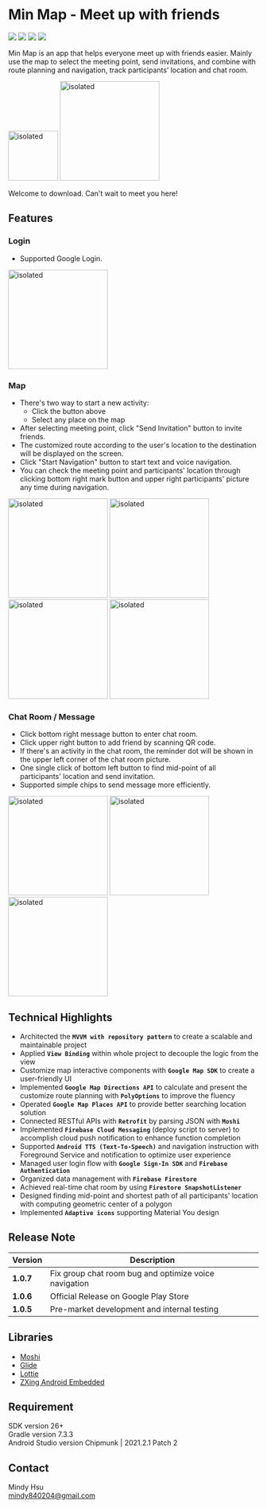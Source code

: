 # Min Map - Meet up with friends
![](https://img.shields.io/badge/Version-1.0.7-blue) ![](https://img.shields.io/badge/Platform-Android-green) ![](https://img.shields.io/badge/Language-Kotlin-purple) ![](https://img.shields.io/badge/License-MIT-white)

Min Map is an app that helps everyone meet up with friends easier. Mainly use the map to select the meeting point, send invitations, and combine with route planning and navigation, track participants’ location and chat room.

[<img src ="doc/ic_launcher_minmap_round.png" alt="isolated" width="100"/>](https://play.google.com/store/apps/details?id=com.mindyhsu.minmap) [<img src="doc/google_play_button.png" alt="isolated" width="200"/>](https://play.google.com/store/apps/details?id=com.mindyhsu.minmap)

Welcome to download. Can't wait to meet you here!

## Features
### Login
- Supported Google Login.

<img src ="doc/login.png" alt="isolated" width="200"/>

### Map
- There's two way to start a new activity:
  * Click the button above
  * Select any place on the map
- After selecting meeting point, click "Send Invitation" button to invite friends.
- The customized route according to the user's location to the destination will be displayed on the screen.
- Click "Start Navigation" button to start text and voice navigation.
- You can check the meeting point and participants' location through clicking bottom right mark button and upper right participants' picture any time during navigation.

<img src ="doc/map_without_event.png" alt="isolated" width="200"/> <img src ="doc/map_search.png" alt="isolated" width="200"/> <img src ="doc/map_create_event.png" alt="isolated" width="200"/> <img src ="doc/map_during_navigation.png" alt="isolated" width="200"/>

### Chat Room / Message
- Click bottom right message button to enter chat room.
- Click upper right button to add friend by scanning QR code.
- If there's an activity in the chat room, the reminder dot will be shown in the upper left corner of the chat room picture.
- One single click of bottom left button to find mid-point of all participants' location and send invitation.
- Supported simple chips to send message more efficiently.

<img src ="doc/chat_room.png" alt="isolated" width="200"/> <img src ="doc/chat_room_add_friend.png" alt="isolated" width="200"/> <img src ="doc/dialog.png" alt="isolated" width="200"/>

## Technical Highlights
- Architected the **`MVVM with repository pattern`** to create a scalable and maintainable project
- Applied **`View Binding`** within whole project to decouple the logic from the view
- Customize map interactive components with **`Google Map SDK`** to create a user-friendly UI
- Implemented **`Google Map Directions API`** to calculate and present the customize route planning with **`PolyOptions`** to improve the fluency
- Operated **`Google Map Places API`** to provide better searching location solution
- Connected RESTful APIs with **`Retrofit`** by parsing JSON with **`Moshi`**
- Implemented **`Firebase Cloud Messaging`** (deploy script to server) to accomplish cloud push notification to enhance function completion
- Supported **`Android TTS (Text-To-Speech)`** and navigation instruction with Foreground Service and notification to optimize user experience
- Managed user login flow with **`Google Sign-In SDK`** and **`Firebase Authentication`**
- Organized data management with **`Firebase Firestore`**
- Achieved real-time chat room by using **`Firestore SnapshotListener`**
- Designed finding mid-point and shortest path of all participants' location with computing geometric center of a polygon
- Implemented **`Adaptive icons`** supporting Material You design

## Release Note
| Version | Description |
| ------- | ----------- |
| **1.0.7** | Fix group chat room bug and optimize voice navigation |
| **1.0.6** | Official Release on Google Play Store |
| **1.0.5** | Pre-market development and internal testing |

## Libraries
- [Moshi](https://github.com/square/moshi)
- [Glide](https://github.com/bumptech/glide)
- [Lottie](https://github.com/airbnb/lottie-android)
- [ZXing Android Embedded](https://github.com/journeyapps/zxing-android-embedded)

## Requirement
SDK version 26+</br>Gradle version 7.3.3</br>Android Studio version Chipmunk | 2021.2.1 Patch 2

## Contact
Mindy Hsu</br>mindy840204@gmail.com
